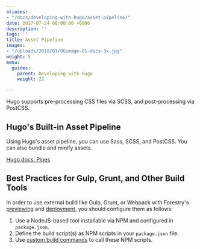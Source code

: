 ```yaml
---
aliases:
- "/docs/developing-with-hugo/asset-pipeline/"
date: 2017-07-24 00:00:00 +0000
description: ''
tags: ''
title: Asset Pipeline
images:
- "/uploads/2018/01/OGimage-01-docs-3x.jpg"
weight: 5
menu:
  guides:
    parent: Developing with Hugo
    weight: 22

---
```

Hugo supports pre-processing CSS files via SCSS, and post-processing via PostCSS.

## Hugo's Built-in Asset Pipeline

Using Hugo's asset pipeline, you can use Sass, SCSS, and PostCSS. You can also bundle and minify assets.

[Hugo docs: Pipes](https://gohugo.io/hugo-pipes/introduction/)


## Best Practices for Gulp, Grunt, and Other Build Tools

In order to use external build like Gulp, Grunt, or Webpack with Forestry's [previewing][1] and [deployment][2], you should configure them as follows:

1. Use a NodeJS-based tool installable via NPM and configured in `package.json`.
2. Define the build script(s) as NPM scripts in your `package.json` file.
3. Use [custom build commands](/docs/settings/build-commands/) to call these NPM scripts.

[1]: /docs/editing/previews
[2]: /docs/hosting/
